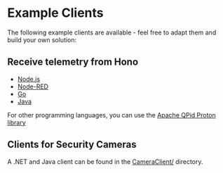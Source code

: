 # Example Clients

The following example clients are available - feel free to adapt them and build your own solution:

## Receive telemetry from Hono

* [Node.js](Hono-Node.js/)
* [Node-RED](Hono-Node-RED)
* [Go](Hono-Golang)
* [Java](https://www.eclipse.org/hono/user-guide/java_client_consumer/)

For other programming languages, you can use the [Apache QPid Proton library](http://qpid.apache.org/proton/)

## Clients for Security Cameras

A .NET and Java client can be found in the [CameraClient/](CameraClient/) directory.




